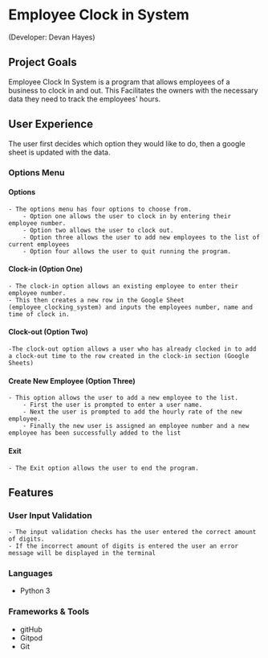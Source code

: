 # Employee Clock in System
(Developer: Devan Hayes)

## Project Goals
Employee Clock In System is a program that allows employees of a business to clock in and out. This Facilitates the owners with the necessary data they need to track the employees' hours.

## User Experience
The user first decides which option they would like to do, then a google sheet is updated with the data. 

### Options Menu
#### Options
    - The options menu has four options to choose from.
        - Option one allows the user to clock in by entering their employee number.
        - Option two allows the user to clock out.
        - Option three allows the user to add new employees to the list of current employees
        - Option four allows the user to quit running the program.

#### Clock-in (Option One)
    - The clock-in option allows an existing employee to enter their employee number.
    - This then creates a new row in the Google Sheet (employee_clocking_system) and inputs the employees number, name and time of clock in.

#### Clock-out (Option Two)
    -The clock-out option allows a user who has already clocked in to add a clock-out time to the row created in the clock-in section (Google Sheets)

#### Create New Employee (Option Three)
    - This option allows the user to add a new employee to the list.
        - First the user is prompted to enter a user name.
        - Next the user is prompted to add the hourly rate of the new employee.
        - Finally the new user is assigned an employee number and a new employee has been successfully added to the list

#### Exit
    - The Exit option allows the user to end the program.

## Features


### User Input Validation 
    - The input validation checks has the user entered the correct amount of digits.
    - If the incorrect amount of digits is entered the user an error message will be displayed in the terminal

### Languages
- Python 3

### Frameworks & Tools
- gitHub
- Gitpod
- Git

